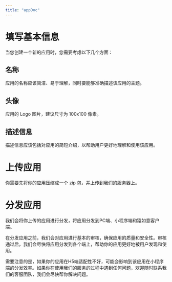 ```yaml
---
title: "appDoc"
---
```


# 填写基本信息

当您创建一个新的应用时，您需要考虑以下几个方面：

## 名称

应用的名称应该简洁、易于理解，同时要能够准确描述该应用的主题。

## 头像

应用的 Logo 图片，建议尺寸为 100x100 像素。

## 描述信息

描述信息应该包括对应用的简短介绍，以帮助用户更好地理解和使用该应用。


# 上传应用

你需要先将你的应用压缩成一个 zip 包，并上传到我们的服务器上。

# 分发应用

我们会将你上传的应用进行分发，将应用分发到PC端、小程序端和猿如意客户端。


在分发应用之前，我们会对应用进行基本的审核，确保应用的质量和安全性。审核通过后，我们会尽快将应用分发到各个端上，帮助你的应用更好地被用户发现和使用。


需要注意的是，如果你的应用在H5端适配性不好，可能会影响到该应用在小程序端的分发效率。如果你在使用我们的服务的过程中遇到任何问题，欢迎随时联系我们的客服团队，我们会尽快帮你解决问题。